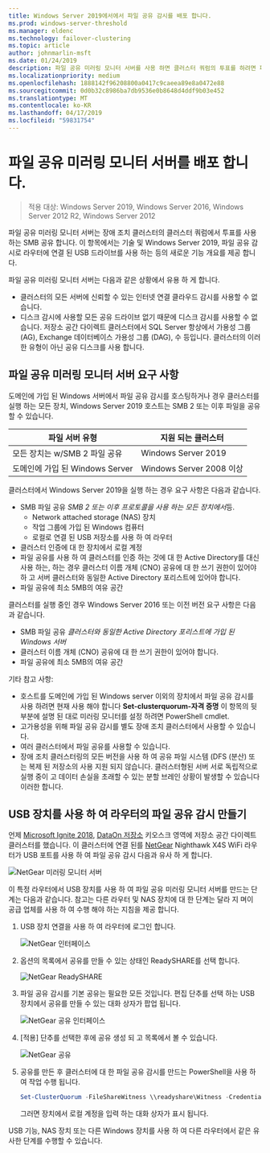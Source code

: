 ```yaml
---
title: Windows Server 2019에서에서 파일 공유 감시를 배포 합니다.
ms.prod: windows-server-threshold
ms.manager: eldenc
ms.technology: failover-clustering
ms.topic: article
author: johnmarlin-msft
ms.date: 01/24/2019
description: 파일 공유 미러링 모니터 서버를 사용 하면 클러스터 쿼럼의 투표를 하려면 파일 공유를 사용할 수 있습니다. 이 항목에서는 파일 공유 미러링 모니터 서버 및 파일 공유 감시로 라우터에 연결 된 USB 드라이브를 사용 하 여 포함 하는 새로운 기능을 설명 합니다.
ms.localizationpriority: medium
ms.openlocfilehash: 1888142f96208800a0417c9caeea89e8a0472e88
ms.sourcegitcommit: 0d0b32c8986ba7db9536e0b8648d4ddf9b03e452
ms.translationtype: MT
ms.contentlocale: ko-KR
ms.lasthandoff: 04/17/2019
ms.locfileid: "59831754"
---
```

# <a name="deploy-a-file-share-witness"></a>파일 공유 미러링 모니터 서버를 배포 합니다.

> 적용 대상: Windows Server 2019, Windows Server 2016, Windows Server 2012 R2, Windows Server 2012

파일 공유 미러링 모니터 서버는 장애 조치 클러스터의 클러스터 쿼럼에서 투표를 사용 하는 SMB 공유 합니다. 이 항목에서는 기술 및 Windows Server 2019, 파일 공유 감시로 라우터에 연결 된 USB 드라이브를 사용 하는 등의 새로운 기능 개요를 제공 합니다.

파일 공유 미러링 모니터 서버는 다음과 같은 상황에서 유용 하 게 합니다.  

- 클러스터의 모든 서버에 신뢰할 수 있는 인터넷 연결 클라우드 감시를 사용할 수 없습니다.
- 디스크 감시에 사용할 모든 공유 드라이브 없기 때문에 디스크 감시를 사용할 수 없습니다. 저장소 공간 다이렉트 클러스터에서 SQL Server 항상에서 가용성 그룹 (AG), Exchange 데이터베이스 가용성 그룹 (DAG), 수 등입니다.  클러스터의 이러한 유형이 아닌 공유 디스크를 사용 합니다.

## <a name="file-share-witness-requirements"></a>파일 공유 미러링 모니터 서버 요구 사항

도메인에 가입 된 Windows 서버에서 파일 공유 감시를 호스팅하거나 경우 클러스터를 실행 하는 모든 장치, Windows Server 2019 호스트는 SMB 2 또는 이후 파일을 공유할 수 있습니다.

|파일 서버 유형                 | 지원 되는 클러스터 |
|---------------------------------|--------------------|
|모든 장치는 w/SMB 2 파일 공유 | Windows Server 2019|
|도메인에 가입 된 Windows Server     | Windows Server 2008 이상|

클러스터에서 Windows Server 2019을 실행 하는 경우 요구 사항은 다음과 같습니다.

- SMB 파일 공유 *SMB 2 또는 이후 프로토콜을 사용 하는 모든 장치에서*등.
    - Network attached storage (NAS) 장치
    - 작업 그룹에 가입 된 Windows 컴퓨터
    - 로컬로 연결 된 USB 저장소를 사용 하 여 라우터
- 클러스터 인증에 대 한 장치에서 로컬 계정
- 파일 공유를 사용 하 여 클러스터를 인증 하는 것에 대 한 Active Directory를 대신 사용 하는, 하는 경우 클러스터 이름 개체 (CNO) 공유에 대 한 쓰기 권한이 있어야 하 고 서버 클러스터와 동일한 Active Directory 포리스트에 있어야 합니다.
- 파일 공유에 최소 5MB의 여유 공간

클러스터를 실행 중인 경우 Windows Server 2016 또는 이전 버전 요구 사항은 다음과 같습니다.

- SMB 파일 공유 *클러스터와 동일한 Active Directory 포리스트에 가입 된 Windows 서버*
- 클러스터 이름 개체 (CNO) 공유에 대 한 쓰기 권한이 있어야 합니다.
- 파일 공유에 최소 5MB의 여유 공간

기타 참고 사항:
- 호스트를 도메인에 가입 된 Windows server 이외의 장치에서 파일 공유 감시를 사용 하려면 현재 사용 해야 합니다 **Set-clusterquorum-자격 증명** 이 항목의 뒷부분에 설명 된 대로 미러링 모니터를 설정 하려면 PowerShell cmdlet.
- 고가용성을 위해 파일 공유 감시를 별도 장애 조치 클러스터에서 사용할 수 있습니다.
- 여러 클러스터에서 파일 공유를 사용할 수 있습니다.
- 장애 조치 클러스터링의 모든 버전을 사용 하 여 공유 파일 시스템 (DFS (분산) 또는 복제 된 저장소의 사용 지원 되지 않습니다.  클러스터형된 서버 서로 독립적으로 실행 중이 고 데이터 손실을 초래할 수 있는 분할 브레인 상황이 발생할 수 있습니다 이러한 합니다.

## <a name="creating-a-file-share-witness-on-a-router-with-a-usb-device"></a>USB 장치를 사용 하 여 라우터의 파일 공유 감시 만들기

언제 [Microsoft Ignite 2018](https://azure.microsoft.com/ignite/), [DataOn 저장소](http://www.dataonstorage.com/) 키오스크 영역에 저장소 공간 다이렉트 클러스터를 했습니다.  이 클러스터에 연결 된를 [NetGear](https://www.netgear.com) Nighthawk X4S WiFi 라우터가 USB 포트를 사용 하 여 파일 공유 감시 다음과 유사 하 게 합니다.

![NetGear 미러링 모니터 서버](media\File-Share-Witness\FSW1.png)

이 특정 라우터에서 USB 장치를 사용 하 여 파일 공유 미러링 모니터 서버를 만드는 단계는 다음과 같습니다.  참고는 다른 라우터 및 NAS 장치에 대 한 단계는 달라 지 며이 공급 업체를 사용 하 여 수행 해야 하는 지침을 제공 합니다.


1. USB 장치 연결을 사용 하 여 라우터에 로그인 합니다.

   ![NetGear 인터페이스](media\File-Share-Witness\FSW2.png)

2. 옵션의 목록에서 공유를 만들 수 있는 상태인 ReadySHARE를 선택 합니다.

   ![NetGear ReadySHARE](media\File-Share-Witness\FSW3.png)

3. 파일 공유 감시를 기본 공유는 필요한 모든 것입니다.  편집 단추를 선택 하는 USB 장치에서 공유를 만들 수 있는 대화 상자가 팝업 됩니다.

   ![NetGear 공유 인터페이스](media\File-Share-Witness\FSW4.png)

4. [적용] 단추를 선택한 후에 공유 생성 되 고 목록에서 볼 수 있습니다.

   ![NetGear 공유](media\File-Share-Witness\FSW5.png)

5. 공유를 만든 후 클러스터에 대 한 파일 공유 감시를 만드는 PowerShell을 사용 하 여 작업 수행 됩니다.

   ```PowerShell
   Set-ClusterQuorum -FileShareWitness \\readyshare\Witness -Credential (Get-Credential)
   ```

   그러면 장치에서 로컬 계정을 입력 하는 대화 상자가 표시 됩니다.

USB 기능, NAS 장치 또는 다른 Windows 장치를 사용 하 여 다른 라우터에서 같은 유사한 단계를 수행할 수 있습니다.
